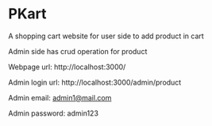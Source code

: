 # PKart

A shopping cart website for user side to add product in cart 

Admin side has crud operation for product

Webpage url: http://localhost:3000/

Admin login url: http://localhost:3000/admin/product

Admin email: admin1@mail.com

Admin password: admin123
